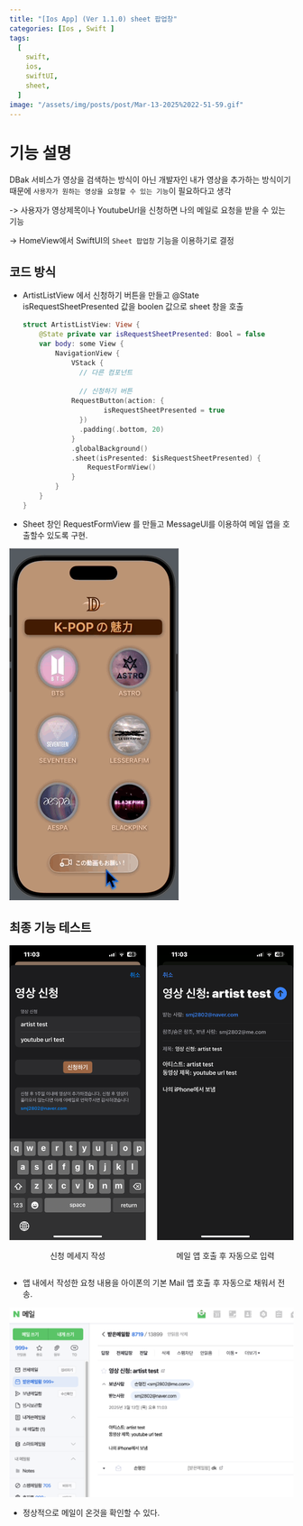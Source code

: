 ```yaml
---
title: "[Ios App] (Ver 1.1.0) sheet 팝업창"
categories: [Ios , Swift ]
tags:
  [
    swift,
    ios,
    swiftUI,
    sheet,
  ] 
image: "/assets/img/posts/post/Mar-13-2025%2022-51-59.gif"
---
```


# 기능 설명
DBak 서비스가 영상을 검색하는 방식이 아닌 개발자인 내가 영상을 추가하는 방식이기 때문에 `사용자가 원하는 영상을 요청할 수 있는 기능`이 필요하다고 생각

-> 사용자가 영상제목이나 YoutubeUrl을 신청하면 나의 메일로 요청을 받을 수 있는 기능

-> HomeView에서 SwiftUI의 `Sheet 팝업창` 기능을 이용하기로 결정

## 코드 방식
- ArtistListView 에서 신청하기 버튼을 만들고 @State isRequestSheetPresented 값을 boolen 값으로 sheet 창을 호출
  ```swift
  struct ArtistListView: View {
      @State private var isRequestSheetPresented: Bool = false
      var body: some View {
          NavigationView {
              VStack {
                // 다른 컴포넌트
                
                // 신청하기 버튼
              RequestButton(action: {
                      isRequestSheetPresented = true
                })
                .padding(.bottom, 20)
              }
              .globalBackground()
              .sheet(isPresented: $isRequestSheetPresented) {
                  RequestFormView()
              }
          }
      }
  }
  ```

- Sheet 창인 RequestFormView 를 만들고 MessageUI를 이용하여 메일 앱을 호출할수 있도록 구현.



![](/assets/img/posts/post/Mar-13-2025%2022-31-51.gif)


## 최종 기능 테스트

<div style="display: flex; justify-content: center; gap: 20px;">
  <div style="text-align: center;">
    <img src="/assets/img/posts/post/IMG_6096.PNG" width="400" />
    <p>신청 메세지 작성</p>
  </div>
  <div style="text-align: center;">
    <img src="/assets/img/posts/post/IMG_6097.PNG" width="400" />
    <p>메일 앱 호출 후 자동으로 입력</p>
  </div>
</div>

- 앱 내에서 작성한 요청 내용을 아이폰의 기본 Mail 앱 호출 후 자동으로 채워서 전송.

![](/assets/img/posts/post/스크린샷%202025-03-13%20오후%2011.04.08.png)
- 정상적으로 메일이 온것을 확인할 수 있다.